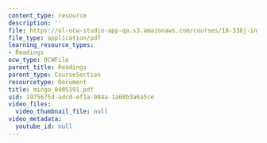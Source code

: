 ```yaml
---
content_type: resource
description: ''
file: https://ol-ocw-studio-app-qa.s3.amazonaws.com/courses/18-338j-infinite-random-matrix-theory-fall-2004/1975675dadcdef1a984a1a68b3a6a5ce_mingo_0405191.pdf
file_type: application/pdf
learning_resource_types:
- Readings
ocw_type: OCWFile
parent_title: Readings
parent_type: CourseSection
resourcetype: Document
title: mingo_0405191.pdf
uid: 1975675d-adcd-ef1a-984a-1a68b3a6a5ce
video_files:
  video_thumbnail_file: null
video_metadata:
  youtube_id: null
---
```

